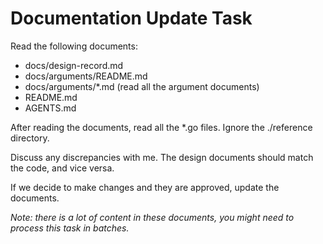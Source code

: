 # Documentation Update Task

Read the following documents:

- docs/design-record.md
- docs/arguments/README.md
- docs/arguments/\*.md (read all the argument documents)
- README.md
- AGENTS.md

After reading the documents, read all the \*.go files. Ignore the ./reference directory.

Discuss any discrepancies with me. The design documents should match the code, and vice versa.

If we decide to make changes and they are approved, update the documents.

_Note: there is a lot of content in these documents, you might need to process this task in batches._
